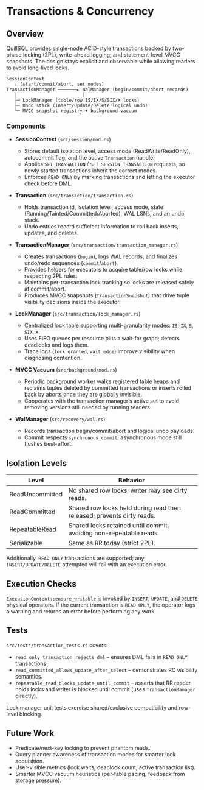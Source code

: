 # Transactions & Concurrency

## Overview

QuillSQL provides single-node ACID-style transactions backed by two-phase locking (2PL), write-ahead logging, and statement-level MVCC snapshots. The design stays explicit and observable while allowing readers to avoid long-lived locks.
```
SessionContext
   ↓ (start/commit/abort, set modes)
TransactionManager ───────► WalManager (begin/commit/abort records)
   │                        │
   ├─ LockManager (table/row IS/IX/S/SIX/X locks)
   ├─ Undo stack (Insert/Update/Delete logical undo)
   └─ MVCC snapshot registry + background vacuum
```

### Components

- **SessionContext** (`src/session/mod.rs`)
  - Stores default isolation level, access mode (ReadWrite/ReadOnly), autocommit flag, and the active `Transaction` handle.
  - Applies `SET TRANSACTION` / `SET SESSION TRANSACTION` requests, so newly started transactions inherit the correct modes.
  - Enforces `READ ONLY` by marking transactions and letting the executor check before DML.

- **Transaction** (`src/transaction/transaction.rs`)
  - Holds transaction id, isolation level, access mode, state (Running/Tainted/Committed/Aborted), WAL LSNs, and an undo stack.
  - Undo entries record sufficient information to roll back inserts, updates, and deletes.

- **TransactionManager** (`src/transaction/transaction_manager.rs`)
  - Creates transactions (`begin`), logs WAL records, and finalizes undo/redo sequences (`commit`/`abort`).
  - Provides helpers for executors to acquire table/row locks while respecting 2PL rules.
  - Maintains per-transaction lock tracking so locks are released safely at commit/abort.
  - Produces MVCC snapshots (`TransactionSnapshot`) that drive tuple visibility decisions inside the executor.

- **LockManager** (`src/transaction/lock_manager.rs`)
  - Centralized lock table supporting multi-granularity modes: `IS`, `IX`, `S`, `SIX`, `X`.
  - Uses FIFO queues per resource plus a wait-for graph; detects deadlocks and logs them.
  - Trace logs (`lock granted`, `wait edge`) improve visibility when diagnosing contention.
  
- **MVCC Vacuum** (`src/background/mod.rs`)
  - Periodic background worker walks registered table heaps and reclaims tuples deleted by committed transactions or inserts rolled back by aborts once they are globally invisible.
  - Cooperates with the transaction manager’s active set to avoid removing versions still needed by running readers.

- **WalManager** (`src/recovery/wal.rs`)
  - Records transaction begin/commit/abort and logical undo payloads.
  - Commit respects `synchronous_commit`; asynchronous mode still flushes best-effort.

## Isolation Levels

| Level           | Behavior                                                               |
| --------------- | ---------------------------------------------------------------------- |
| ReadUncommitted | No shared row locks; writer may see dirty reads.                       |
| ReadCommitted   | Shared row locks held during read then released; prevents dirty reads. |
| RepeatableRead  | Shared locks retained until commit, avoiding non-repeatable reads.     |
| Serializable    | Same as RR today (strict 2PL).                                         |

Additionally, `READ ONLY` transactions are supported; any `INSERT/UPDATE/DELETE` attempted will fail with an execution error.

## Execution Checks

`ExecutionContext::ensure_writable` is invoked by `INSERT`, `UPDATE`, and `DELETE` physical operators. If the current transaction is `READ ONLY`, the operator logs a warning and returns an error before performing any work.

## Tests

`src/tests/transaction_tests.rs` covers:

- `read_only_transaction_rejects_dml` – ensures DML fails in `READ ONLY` transactions.
- `read_committed_allows_update_after_select` – demonstrates RC visibility semantics.
- `repeatable_read_blocks_update_until_commit` – asserts that RR reader holds locks and writer is blocked until commit (uses `TransactionManager` directly).

Lock manager unit tests exercise shared/exclusive compatibility and row-level blocking.

## Future Work

- Predicate/next-key locking to prevent phantom reads.
- Query planner awareness of transaction modes for smarter lock acquisition.
- User-visible metrics (lock waits, deadlock count, active transaction list).
- Smarter MVCC vacuum heuristics (per-table pacing, feedback from storage pressure).
